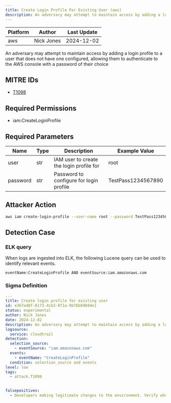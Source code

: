 ```yaml
---
title: Create Login Profile For Existing User (aws)
description: An adversary may attempt to maintain access by adding a login profile to a user that does not have one configured, allowing them to authenticate to the AWS console with a password of their choice 
---
```


| Platform               | Author               | Last Update                 |
| ---------------------- | -------------------- | --------------------------- |
| aws | Nick Jones | 2024-12-02 |

An adversary may attempt to maintain access by adding a login profile to a user that does not have one configured, allowing them to authenticate to the AWS console with a password of their choice

## MITRE IDs

* [T1098](https://attack.mitre.org/techniques/T1098/)

## Required Permissions

* iam:CreateLoginProfile

## Required Parameters

| Name       | Type                  | Description                  | Example Value          |
| ---------- | --------------------- | ---------------------------- | ---------------------- |
| user | str | IAM user to create the login profile for | root |
| password | str | Password to configure for login profile | TestPass1234567890 |

## Attacker Action

```bash
aws iam create-login-profile --user-name root --password TestPass1234567890 --no-password-reset-required
```

## Detection Case

### ELK query

When logs are ingested into ELK, the following Lucene query can be used to identify relevant events.

```
eventName:CreateLoginProfile AND eventSource:iam.amazonaws.com  
```

### Sigma Definition

```yaml
---
title: Create login profile for existing user
id: e367ad8f-0173-4cb3-8f1a-9b76b69b9de1
status: experimental
author: Nick Jones
date: 2024-12-02
description: An adversary may attempt to maintain access by adding a login profile to a user that does not have one configured, allowing them to authenticate to the AWS console with a password of their choice
logsource:
  service: cloudtrail
detection:
  selection_source:
    - eventSource: "iam.amazonaws.com"
  events:
    - eventName: "CreateLoginProfile"
  condition: selection_source and events
level: low
tags:
  - attack.T1098
  

falsepositives:
  - Developers making legitimate changes to the environment. Verify whether the user identity, user agent, and/or hostname should be making changes in your environment.
```
